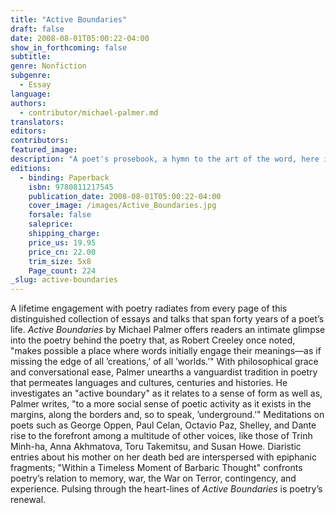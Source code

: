 ```yaml
---
title: "Active Boundaries"
draft: false
date: 2008-08-01T05:00:22-04:00
show_in_forthcoming: false
subtitle:
genre: Nonfiction
subgenre:
  - Essay
language:
authors:
  - contributor/michael-palmer.md
translators:
editors:
contributors:
featured_image:
description: "A poet's prosebook, a hymn to the art of the word, here is Palmer's first collection of essays and talks "
editions:
  - binding: Paperback
    isbn: 9780811217545
    publication_date: 2008-08-01T05:00:22-04:00
    cover_image: /images/Active_Boundaries.jpg
    forsale: false
    saleprice:
    shipping_charge:
    price_us: 19.95
    price_cn: 22.00
    trim_size: 5x8
    Page_count: 224
_slug: active-boundaries
---
```


A lifetime engagement with poetry radiates from every page of this distinguished collection of essays and talks that span forty years of a poet’s life. _Active Boundaries_ by Michael Palmer offers readers an intimate glimpse into the poetry behind the poetry that, as Robert Creeley once noted, "makes possible a place where words initially engage their meanings—as if missing the edge of all ’creations,’ of all ’worlds.’" With philosophical grace and conversational ease, Palmer unearths a vanguardist tradition in poetry that permeates languages and cultures, centuries and histories. He investigates an "active boundary" as it relates to a sense of form as well as, Palmer writes, "to a more social sense of poetic activity as it exists in the margins, along the borders and, so to speak, ’underground.’" Meditations on poets such as George Oppen, Paul Celan, Octavio Paz, Shelley, and Dante rise to the forefront among a multitude of other voices, like those of Trinh Minh-ha, Anna Akhmatova, Toru Takemitsu, and Susan Howe. Diaristic entries about his mother on her death bed are interspersed with epiphanic fragments; "Within a Timeless Moment of Barbaric Thought" confronts poetry’s relation to memory, war, the War on Terror, contingency, and experience. Pulsing through the heart-lines of _Active Boundaries_ is poetry’s renewal.

